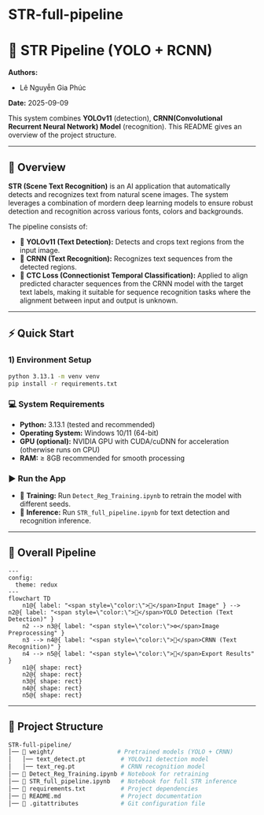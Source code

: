 # STR-full-pipeline
# 🚀 STR Pipeline (YOLO + RCNN)
**Authors:**
- Lê Nguyễn Gia Phúc
  
**Date:** 2025-09-09

This system combines **YOLOv11** (detection), **CRNN(Convolutional Recurrent Neural Network) Model** (recognition). This README gives an overview of the project structure.
___
## 🌟 Overview
**STR (Scene Text Recognition)** is an AI application that automatically detects and recognizes text from natural scene images. The system leverages a combination of mordern deep learning models to ensure robust detection and recognition across various fonts, colors and backgrounds.

The pipeline consists of:

- 🎯 **YOLOv11 (Text Detection):** Detects and crops text regions from the input image.  
- 🤖 **CRNN (Text Recognition):** Recognizes text sequences from the detected regions.  
- 🧮 **CTC Loss (Connectionist Temporal Classification):**  Applied to align predicted character sequences from the CRNN model with the target text labels, making it suitable for sequence recognition tasks where the alignment between input and output is unknown.
___
## ⚡ Quick Start

### 1) Environment Setup
```bash
python 3.13.1 -m venv venv
pip install -r requirements.txt
```
### 💻 System Requirements
- **Python:** 3.13.1 (tested and recommended)  
- **Operating System:** Windows 10/11 (64-bit)  
- **GPU (optional):** NVIDIA GPU with CUDA/cuDNN for acceleration (otherwise runs on CPU)  
- **RAM:** ≥ 8GB recommended for smooth processing

### ▶️ Run the App
- 📘 **Training:** Run `Detect_Reg_Training.ipynb` to retrain the model with different seeds.  
- 📗 **Inference:** Run `STR_full_pipeline.ipynb` for text detection and recognition inference.
___
## 🔎 Overall Pipeline
```mermaid
---
config:
  theme: redux
---
flowchart TD
    n1@{ label: "<span style=\"color:\">📁</span>Input Image" } --> n2@{ label: "<span style=\"color:\">🎯</span>YOLO Detection (Text Detection)" }
    n2 --> n3@{ label: "<span style=\"color:\">⚙️</span>Image Preprocessing" }
    n3 --> n4@{ label: "<span style=\"color:\">🧠</span>CRNN (Text Recognition)" }
    n4 --> n5@{ label: "<span style=\"color:\">💾</span>Export Results" }
    n1@{ shape: rect}
    n2@{ shape: rect}
    n3@{ shape: rect}
    n4@{ shape: rect}
    n5@{ shape: rect}
```
___
## 📂 Project Structure
```bash
STR-full-pipeline/
│── 📂 weight/                  # Pretrained models (YOLO + CRNN)
│   │── text_detect.pt          # YOLOv11 detection model
│   │── text_reg.pt             # CRNN recognition model
│── 📄 Detect_Reg_Training.ipynb # Notebook for retraining 
│── 📄 STR_full_pipeline.ipynb   # Notebook for full STR inference
│── 📄 requirements.txt          # Project dependencies
│── 📄 README.md                 # Project documentation
│── 📄 .gitattributes            # Git configuration file

